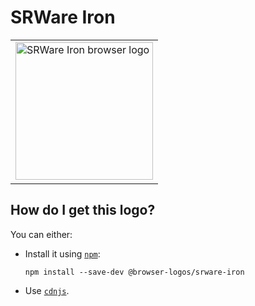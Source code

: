 # SRWare Iron

<table>
    <tr height=230>
        <td>
            <a href="https://github.com/alrra/browser-logos/tree/725286e8bde056a85bc99b0ef9972fd150896a6d/src/archive/srware-iron">
                <img width=220 src="https://raw.githubusercontent.com/alrra/browser-logos/725286e8bde056a85bc99b0ef9972fd150896a6d/src/archive/srware-iron/srware-iron_512x512.png" alt="SRWare Iron browser logo">
            </a>
        </td>
    </tr>
</table>

## How do I get this logo?

You can either:

* Install it using [`npm`][npm]:

  `npm install --save-dev @browser-logos/srware-iron`

* Use [`cdnjs`][cdnjs].

<!-- Link labels: -->

[cdnjs]: https://cdnjs.com/libraries/browser-logos
[npm]: https://www.npmjs.com/
